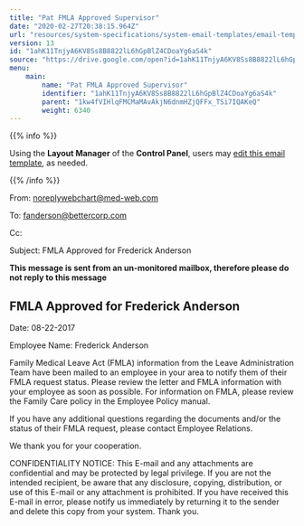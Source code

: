 ```yaml
---
title: "Pat FMLA Approved Supervisor"
date: "2020-02-27T20:38:15.964Z"
url: "resources/system-specifications/system-email-templates/email-templates-from-chart/pat-fmla-approved-supervisor.html"
version: 13
id: "1ahK11TnjyA6KV8Ss8B8822lL6hGpBlZ4CDoaYg6aS4k"
source: "https://drive.google.com/open?id=1ahK11TnjyA6KV8Ss8B8822lL6hGpBlZ4CDoaYg6aS4k"
menu:
    main:
        name: "Pat FMLA Approved Supervisor"
        identifier: "1ahK11TnjyA6KV8Ss8B8822lL6hGpBlZ4CDoaYg6aS4k"
        parent: "1kw4fVIHlqFMCMaMAvAkjN6dnmHZjQFFx_TSi7IQAKeQ"
        weight: 6340
---
```









{{% info %}}

Using the **Layout Manager** of the **Control Panel**, users may [edit this email template](https://system/?f=admin&subfunc=layout_manager&search_for=email&layout_search=Go&lv_layout_manager_limit=0&opp=edit&doc_type=EFAS&old_module=Email&old_name=Pat+FMLA+Approved+Supervisor&active=0), as needed.

{{% /info %}}


From: noreplywebchart@med-web.com

To: fanderson@bettercorp.com

Cc:

Subject: FMLA Approved for Frederick Anderson



****This message is sent from an un-monitored mailbox, therefore please do not reply to this message****

## FMLA Approved for Frederick Anderson

Date: 08-22-2017

Employee Name: Frederick Anderson



Family Medical Leave Act (FMLA) information from the Leave Administration Team have been mailed to an employee in your area to notify them of their FMLA request status. Please review the letter and FMLA information with your employee as soon as possible. For information on FMLA, please review the Family Care policy in the Employee Policy manual.

If you have any additional questions regarding the documents and/or the status of their FMLA request, please contact Employee Relations.

We thank you for your cooperation.





CONFIDENTIALITY NOTICE: This E-mail and any attachments are confidential and may be protected by legal privilege. If you are not the intended recipient, be aware that any disclosure, copying, distribution, or use of this E-mail or any attachment is prohibited. If you have received this E-mail in error, please notify us immediately by returning it to the sender and delete this copy from your system. Thank you.

